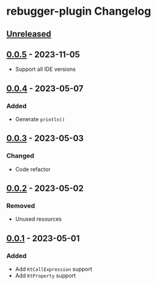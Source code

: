 <!-- Keep a Changelog guide -> https://keepachangelog.com -->

# rebugger-plugin Changelog

## [Unreleased]

## [0.0.5] - 2023-11-05
- Support all IDE versions

## [0.0.4] - 2023-05-07

### Added
- Generate `println()`

## [0.0.3] - 2023-05-03

### Changed
- Code refactor

## [0.0.2] - 2023-05-02

### Removed
- Unused resources

## [0.0.1] - 2023-05-01

### Added
- Add `KtCallExpression` support
- Add `KtProperty` support

[Unreleased]: https://github.com/theapache64/rebugger-plugin/compare/v0.0.5...HEAD
[0.0.5]: https://github.com/theapache64/rebugger-plugin/compare/v0.0.4...v0.0.5
[0.0.4]: https://github.com/theapache64/rebugger-plugin/compare/v0.0.3...v0.0.4
[0.0.3]: https://github.com/theapache64/rebugger-plugin/compare/v0.0.2...v0.0.3
[0.0.2]: https://github.com/theapache64/rebugger-plugin/compare/v0.0.1...v0.0.2
[0.0.1]: https://github.com/theapache64/rebugger-plugin/commits/v0.0.1
